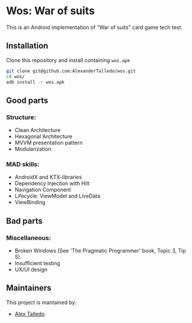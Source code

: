 # Wos: War of suits

This is an Android implementation of "War of suits" card game tech test.

## Installation
Clone this repository and install containing `wos.apk`
```bash
git clone git@github.com:AlexanderTalledo/wos.git
cd wos/
adb install -r wos.apk
```
## Good parts
### Structure:
- Clean Architecture
- Hexagonal Architecture
- MVVM presentation pattern
- Modularization

### MAD skills:
- AndroidX and KTX-libraries
- Dependency Injection with Hilt
- Navigation Component
- Lifecycle: ViewModel and LiveData
- ViewBinding

## Bad parts
### Miscellaneous:
- Broken Windows (See 'The Pragmatic Programmer' book, Topic 3, Tip 5).
- Insufficient testing
- UX/UI design

## Maintainers
This project is mantained by:
* [Alex Talledo](http://github.com/AlexanderTalledo)


